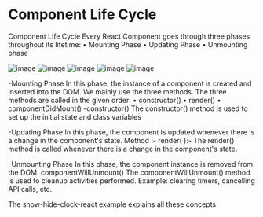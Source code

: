# Component Life Cycle
Component Life Cycle
Every React Component goes through three phases throughout its lifetime:
•	Mounting Phase
•	Updating Phase
•	Unmounting phase

![image](https://user-images.githubusercontent.com/46521639/116803722-d4ff8a80-ab37-11eb-8fe8-9b70e56f30c4.png)
![image](https://user-images.githubusercontent.com/46521639/116803667-63274100-ab37-11eb-8c71-28ac9447443b.png)
![image](https://user-images.githubusercontent.com/46521639/116803687-8651f080-ab37-11eb-84dd-c8f2a3428d5f.png)
![image](https://user-images.githubusercontent.com/46521639/116803695-97026680-ab37-11eb-8bea-30249b4b67f5.png)
![image](https://user-images.githubusercontent.com/46521639/116803701-a84b7300-ab37-11eb-8f60-29562cdee684.png)

-Mounting Phase
In this phase, the instance of a component is created and inserted into the DOM.
We mainly use the three methods. The three methods are called in the given order:
•	constructor()
•	render()
•	componentDidMount()
-constructor()
The constructor() method is used to set up the initial state and class variables

-Updating Phase
In this phase, the component is updated whenever there is a change in the component's state.
Method :-
render( ):-
The render() method is called whenever there is a change in the component's state.

-Unmounting Phase
In this phase, the component instance is removed from the DOM.
componentWillUnmount()
The componentWillUnmount() method is used to cleanup activities performed.
Example: clearing timers, cancelling API calls, etc.

The show-hide-clock-react example explains all these concepts 
